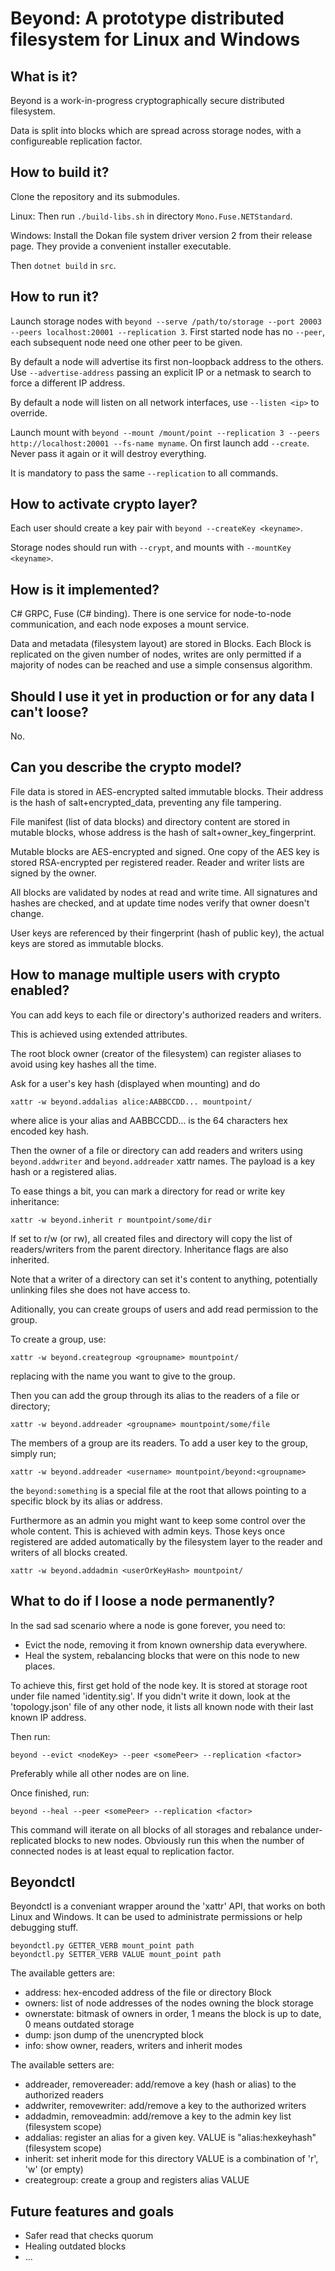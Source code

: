# Beyond: A prototype distributed filesystem for Linux and Windows

## What is it?

Beyond is a work-in-progress cryptographically secure distributed filesystem.

Data is split into blocks which are spread across storage nodes, with
a configureable replication factor.

## How to build it?

Clone the repository and its submodules.

Linux: Then run `./build-libs.sh` in directory `Mono.Fuse.NETStandard`.

Windows: Install the Dokan file system driver version 2 from their release page.
They provide a convenient installer executable.


Then `dotnet build` in `src`.


## How to run it?

Launch storage nodes with `beyond --serve /path/to/storage --port 20003 --peers localhost:20001 --replication 3`.
First started node has no `--peer`, each subsequent node need one other peer to be given.

By default a node will advertise its first non-loopback address to the others.
Use `--advertise-address` passing an explicit IP or a netmask to search to force a different IP address.

By default a node will listen on all network interfaces, use `--listen <ip>` to override.


Launch mount with `beyond --mount /mount/point --replication 3 --peers http://localhost:20001 --fs-name myname`.
On first launch add `--create`. Never pass it again or it will destroy everything.

It is mandatory to pass the same `--replication` to all commands.

## How to activate crypto layer?

Each user should create a key pair with `beyond --createKey <keyname>`.

Storage nodes should run with `--crypt`, and mounts with `--mountKey <keyname>`.

## How is it implemented?

C# GRPC, Fuse (C# binding). There is one service for node-to-node communication, and each node
exposes a mount service.

Data and metadata (filesystem layout) are stored in Blocks. Each Block
is replicated on the given number of nodes, writes are only permitted if
a majority of nodes can be reached and use a simple consensus algorithm.


## Should I use it yet in production or for any data I can't loose?

No.

## Can you describe the crypto model?

File data is stored in AES-encrypted salted immutable blocks. Their address
is the hash of salt+encrypted_data, preventing any file tampering.

File manifest (list of data blocks) and directory content are stored in
mutable blocks, whose address is the hash of salt+owner_key_fingerprint.

Mutable blocks are AES-encrypted and signed. One copy of the AES key is stored
RSA-encrypted per registered reader.
Reader and writer lists are signed by the owner.

All blocks are validated by nodes at read and write time. All signatures and
hashes are checked, and at update time nodes verify that owner doesn't change.

User keys are referenced by their fingerprint (hash of public key), the actual
keys are stored as immutable blocks.

## How to manage multiple users with crypto enabled?

You can add keys to each file or directory's authorized readers and writers.

This is achieved using extended attributes.

The root block owner (creator of the filesystem) can register aliases to avoid
using key hashes all the time.

Ask for a user's key hash (displayed when mounting) and do

    xattr -w beyond.addalias alice:AABBCCDD... mountpoint/

where alice is your alias and AABBCCDD... is the 64 characters hex encoded key hash.

Then the owner of a file or directory can add readers and writers
using `beyond.addwriter` and `beyond.addreader` xattr names.
The payload is a key hash or a registered alias.

To ease things a bit, you can mark a directory for read or write key inheritance:

    xattr -w beyond.inherit r mountpoint/some/dir

If set to r/w (or rw), all created files and directory will copy the list of readers/writers
from the parent directory. Inheritance flags are also inherited.

Note that a writer of a directory can set it's content to anything, potentially
unlinking files she does not have access to.

Aditionally, you can create groups of users and add read permission to the group.

To create a group, use:

    xattr -w beyond.creategroup <groupname> mountpoint/

replacing <groupname> with the name you want to give to the group.

Then you can add the group through its alias to the readers of a file or directory;

    xattr -w beyond.addreader <groupname> mountpoint/some/file

The members of a group are its readers. To add a user key to the group, simply run;

    xattr -w beyond.addreader <username> mountpoint/beyond:<groupname>

the `beyond:something` is a special file at the root that allows pointing to a specific
block by its alias or address.

Furthermore as an admin you might want to keep some control over the whole content.
This is achieved with admin keys. Those keys once registered are added automatically
by the filesystem layer to the reader and writers of all blocks created.

    xattr -w beyond.addadmin <userOrKeyHash> mountpoint/

## What to do if I loose a node permanently?

In the sad sad scenario where a node is gone forever, you need to:

  - Evict the node, removing it from known ownership data everywhere.
  - Heal the system, rebalancing blocks that were on this node to new places.

To achieve this, first get hold of the node key. It is stored at storage
root under file named 'identity.sig'. If you didn't write it down, look at
the 'topology.json' file of any other node, it lists all known node with their
last known IP address.

Then run:

    beyond --evict <nodeKey> --peer <somePeer> --replication <factor>

Preferably while all other nodes are on line.

Once finished, run:

    beyond --heal --peer <somePeer> --replication <factor>

This command will iterate on all blocks of all storages and rebalance
under-replicated blocks to new nodes. Obviously run this when the
number of connected nodes is at least equal to replication factor.

## Beyondctl

Beyondctl is a conveniant wrapper around the 'xattr' API, that works on both Linux
and Windows. It can be used to administrate permissions or help debugging stuff.

    beyondctl.py GETTER_VERB mount_point path
    beyondctl.py SETTER_VERB VALUE mount_point path

The available getters are:

  - address: hex-encoded address of the file or directory Block
  - owners: list of node addresses of the nodes owning the block storage
  - ownerstate: bitmask of owners in order, 1 means the block is up to date, 0 means outdated storage
  - dump: json dump of the unencrypted block
  - info: show owner, readers, writers and inherit modes

The available setters are:

  - addreader, removereader: add/remove a key (hash or alias) to the authorized readers
  - addwriter, removewriter: add/remove a key to the authorized writers
  - addadmin, removeadmin: add/remove a key to the admin key list (filesystem scope)
  - addalias: register an alias for a given key. VALUE is "alias:hexkeyhash" (filesystem scope)
  - inherit: set inherit mode for this directory VALUE is a combination of 'r', 'w' (or empty)
  - creategroup: create a group and registers alias VALUE
  
## Future features and goals

  - Safer read that checks quorum
  - Healing outdated blocks
  - ...